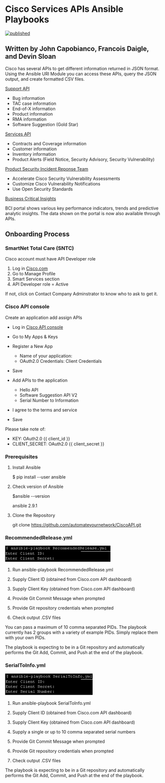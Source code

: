 # Cisco Services APIs Ansible Playbooks

[![published](https://static.production.devnetcloud.com/codeexchange/assets/images/devnet-published.svg)](https://developer.cisco.com/codeexchange/github/repo/automateyournetwork/CiscoAPI)

## Written by John Capobianco, Francois Daigle, and Devin Sloan

Cisco has several APIs to get different information returned in JSON format. Using the Ansible URI Module you can access these APIs, query the JSON output, and create formatted CSV files. 

[Support API](https://developer.cisco.com/site/support-apis/)

* Bug information
* TAC case information
* End-of-X information
* Product information
* RMA information
* Software Suggestion (Gold Star)

[Services API](https://developer.cisco.com/docs/service-apis/)

* Contracts and Coverage information
* Customer information
* Inventory information
* Product Alerts (Field Notice, Security Advisory, Security Vulnerability)

[Product Security Incident Reponse Team](https://developer.cisco.com/psirt/)

* Accelerate Cisco Security Vulnerability Assessments
* Customize Cisco Vulnerability Notifications
* Use Open Security Standards

[Business Critical Insights](https://developer.cisco.com/docs/business-critical-service-apis/)

BCI portal shows various key performance indicators, trends and predictive analytic insights. The data shown on the portal is now also available through APIs.

## Onboarding Process

### SmartNet Total Care (SNTC)

Cisco account must have API Developer role

1. Log in [Cisco.com](https://cisco.com)
2. Go to Manage Profile
3. Smart Services section
4. API Developer role = Active

If not, click on Contact Company Adminstrator to know who to ask to get it.

### Cisco API console

Create an application add assign APIs

* Log in [Cisco API console](https://apiconsole.cisco.com)
* Go to My Apps & Keys
* Register a New App

  * Name of your application: <Name Your Application>
  * OAuth2.0 Credentials: Client Credentials

* Save
* Add APIs to the application

  * Hello API
  * Software Suggestion API V2
  * Serial Number to Information

* I agree to the terms and service
* Save

Please take note of:

* KEY: OAuth2.0 {{ client_id }}
* CLIENT_SECRET: OAuth2.0 {{ client_secret }}

### Prerequisites

1) Install Ansible

    $ pip install --user ansible

2) Check version of Ansible 

    $ansible --version

    ansible 2.9.1

3) Clone the Repository 

    git clone https://github.com/automateyournetwork/CiscoAPI.git

### RecommendedRelease.yml 

![Alt text](/screenshots/RR.png?raw=true "RecommendedRelease.yml")

1) Run ansible-playbook RecommendedRelease.yml

2) Supply Client ID (obtained from Cisco.com API dashboard)

3) Supply Client Key (obtained from Cisco.com API dashboard)

4) Provide Git Commit Message when prompted

5) Provide Git repository credentials when prompted

6) Check output .CSV files

You can pass a maximum of 10 comma separated PIDs. The playbook currently has 2 groups with a variety of example PIDs. Simply replace them with your own PIDs.

The playbook is expecting to be in a Git repository and automatically performs the Git Add, Commit, and Push at the end of the playbook.

### SerialToInfo.yml

![Alt text](/screenshots/S2Info.png?raw=true "Serial2Info.yml")

1) Run ansible-playbook SerialToInfo.yml

2) Supply Client ID (obtained from Cisco.com API dashboard)

3) Supply Client Key (obtained from Cisco.com API dashboard)

4) Supply a single or up to 10 comma separated serial numbers

5) Provide Git Commit Message when prompted

6) Provide Git repository credentials when prompted

7) Check output .CSV files

The playbook is expecting to be in a Git repository and automatically performs the Git Add, Commit, and Push at the end of the playbook.
